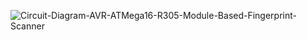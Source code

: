 ![Circuit-Diagram-AVR-ATMega16-R305-Module-Based-Fingerprint-Scanner](https://user-images.githubusercontent.com/94212251/144260886-16fcef98-abfc-4aef-b48b-6b845dd3208f.gif)

